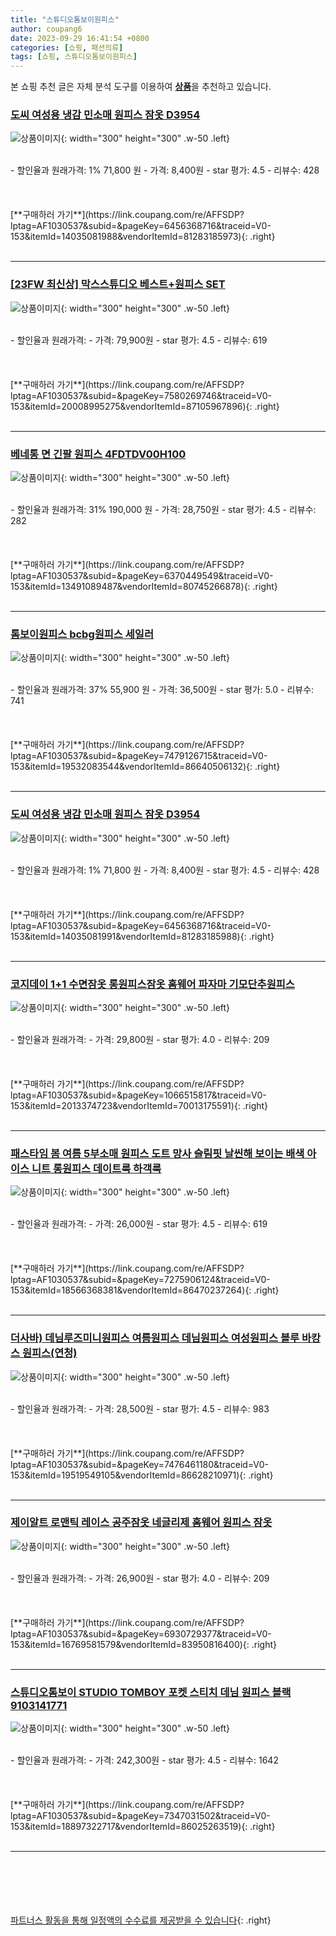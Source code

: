 ```yaml
---
title: "스튜디오톰보이원피스"
author: coupang6
date: 2023-09-29 16:41:54 +0800
categories: [쇼핑, 패션의류]
tags: [쇼핑, 스튜디오톰보이원피스]
---
```


본 쇼핑 추천 글은 자체 분석 도구를 이용하여 [**상품**](https://link.coupang.com/a/bao1ui)을 추천하고 있습니다.

### [도씨 여성용 냉감 민소매 원피스 잠옷 D3954](https://link.coupang.com/re/AFFSDP?lptag=AF1030537&subid=&pageKey=6456368716&traceid=V0-153&itemId=14035081988&vendorItemId=81283185973)

![상품이미지](https://thumbnail6.coupangcdn.com/thumbnails/remote/230x230ex/image/retail/images/643524300669085-759a5195-da86-4e0f-8fbd-e25401afe70c.jpg){: width="300" height="300" .w-50 .left}


<br>
- 할인율과 원래가격: 1%  71,800   원
- 가격: 8,400원
- star 평가: 4.5
- 리뷰수: 428
<br>
<br>
<br>
<br>
[**구매하러 가기**](https://link.coupang.com/re/AFFSDP?lptag=AF1030537&subid=&pageKey=6456368716&traceid=V0-153&itemId=14035081988&vendorItemId=81283185973){: .right}
<br>
<br>

---

### [[23FW 최신상] 막스스튜디오 베스트+원피스 SET](https://link.coupang.com/re/AFFSDP?lptag=AF1030537&subid=&pageKey=7580269746&traceid=V0-153&itemId=20008995275&vendorItemId=87105967896)

![상품이미지](https://thumbnail7.coupangcdn.com/thumbnails/remote/230x230ex/image/vendor_inventory/5159/760ebbaa0c122987cf90b9b9e0301d1a051adfdefcb05d66fb3e04758233.jpg){: width="300" height="300" .w-50 .left}


<br>
- 할인율과 원래가격: 
- 가격: 79,900원
- star 평가: 4.5
- 리뷰수: 619
<br>
<br>
<br>
<br>
[**구매하러 가기**](https://link.coupang.com/re/AFFSDP?lptag=AF1030537&subid=&pageKey=7580269746&traceid=V0-153&itemId=20008995275&vendorItemId=87105967896){: .right}
<br>
<br>

---

### [베네통 면 긴팔 원피스 4FDTDV00H100](https://link.coupang.com/re/AFFSDP?lptag=AF1030537&subid=&pageKey=6370449549&traceid=V0-153&itemId=13491089487&vendorItemId=80745266878)

![상품이미지](https://thumbnail8.coupangcdn.com/thumbnails/remote/230x230ex/image/retail/images/2022/03/02/13/1/aab3ca85-f041-4fa8-8ad1-6916f79bbad6.jpg){: width="300" height="300" .w-50 .left}


<br>
- 할인율과 원래가격: 31%  190,000   원
- 가격: 28,750원
- star 평가: 4.5
- 리뷰수: 282
<br>
<br>
<br>
<br>
[**구매하러 가기**](https://link.coupang.com/re/AFFSDP?lptag=AF1030537&subid=&pageKey=6370449549&traceid=V0-153&itemId=13491089487&vendorItemId=80745266878){: .right}
<br>
<br>

---

### [톰보이원피스 bcbg원피스 세일러](https://link.coupang.com/re/AFFSDP?lptag=AF1030537&subid=&pageKey=7479126715&traceid=V0-153&itemId=19532083544&vendorItemId=86640506132)

![상품이미지](https://thumbnail8.coupangcdn.com/thumbnails/remote/230x230ex/image/vendor_inventory/b700/feeddf1defcbe7fa6917558dccdcdbb765a2522de41d01a34de5dc4936e0.jpg){: width="300" height="300" .w-50 .left}


<br>
- 할인율과 원래가격: 37%  55,900   원
- 가격: 36,500원
- star 평가: 5.0
- 리뷰수: 741
<br>
<br>
<br>
<br>
[**구매하러 가기**](https://link.coupang.com/re/AFFSDP?lptag=AF1030537&subid=&pageKey=7479126715&traceid=V0-153&itemId=19532083544&vendorItemId=86640506132){: .right}
<br>
<br>

---

### [도씨 여성용 냉감 민소매 원피스 잠옷 D3954](https://link.coupang.com/re/AFFSDP?lptag=AF1030537&subid=&pageKey=6456368716&traceid=V0-153&itemId=14035081991&vendorItemId=81283185988)

![상품이미지](https://thumbnail10.coupangcdn.com/thumbnails/remote/230x230ex/image/retail/images/1081425052145809-378e086a-151d-4ee6-a446-dd2aa62454ed.jpg){: width="300" height="300" .w-50 .left}


<br>
- 할인율과 원래가격: 1%  71,800   원
- 가격: 8,400원
- star 평가: 4.5
- 리뷰수: 428
<br>
<br>
<br>
<br>
[**구매하러 가기**](https://link.coupang.com/re/AFFSDP?lptag=AF1030537&subid=&pageKey=6456368716&traceid=V0-153&itemId=14035081991&vendorItemId=81283185988){: .right}
<br>
<br>

---

### [코지데이 1+1 수면잠옷 롱원피스잠옷 홈웨어 파자마 기모단추원피스](https://link.coupang.com/re/AFFSDP?lptag=AF1030537&subid=&pageKey=1066515817&traceid=V0-153&itemId=2013374723&vendorItemId=70013175591)

![상품이미지](https://thumbnail9.coupangcdn.com/thumbnails/remote/230x230ex/image/vendor_inventory/dfaa/7dd5b0f215695ca960d82efceea07953dffa73ff1ee98e25e7b91a33806a.jpg){: width="300" height="300" .w-50 .left}


<br>
- 할인율과 원래가격: 
- 가격: 29,800원
- star 평가: 4.0
- 리뷰수: 209
<br>
<br>
<br>
<br>
[**구매하러 가기**](https://link.coupang.com/re/AFFSDP?lptag=AF1030537&subid=&pageKey=1066515817&traceid=V0-153&itemId=2013374723&vendorItemId=70013175591){: .right}
<br>
<br>

---

### [패스타임 봄 여름 5부소매 원피스 도트 망사 슬림핏 날씬해 보이는 배색 아이스 니트 롱원피스 데이트룩 하객룩](https://link.coupang.com/re/AFFSDP?lptag=AF1030537&subid=&pageKey=7275906124&traceid=V0-153&itemId=18566368381&vendorItemId=86470237264)

![상품이미지](https://thumbnail9.coupangcdn.com/thumbnails/remote/230x230ex/image/vendor_inventory/890f/a5481a72ccb6d45d9e514636943429062e82abf0515f882a7debe9340617.jpg){: width="300" height="300" .w-50 .left}


<br>
- 할인율과 원래가격: 
- 가격: 26,000원
- star 평가: 4.5
- 리뷰수: 619
<br>
<br>
<br>
<br>
[**구매하러 가기**](https://link.coupang.com/re/AFFSDP?lptag=AF1030537&subid=&pageKey=7275906124&traceid=V0-153&itemId=18566368381&vendorItemId=86470237264){: .right}
<br>
<br>

---

### [더사바) 데님루즈미니원피스 여름원피스 데님원피스 여성원피스 블루 바캉스 원피스(연청)](https://link.coupang.com/re/AFFSDP?lptag=AF1030537&subid=&pageKey=7476461180&traceid=V0-153&itemId=19519549105&vendorItemId=86628210971)

![상품이미지](https://thumbnail7.coupangcdn.com/thumbnails/remote/230x230ex/image/vendor_inventory/42d2/7df377e4b356447354abe72a4432f7357f912ae14766b1e14a8a84d92c81.jpg){: width="300" height="300" .w-50 .left}


<br>
- 할인율과 원래가격: 
- 가격: 28,500원
- star 평가: 4.5
- 리뷰수: 983
<br>
<br>
<br>
<br>
[**구매하러 가기**](https://link.coupang.com/re/AFFSDP?lptag=AF1030537&subid=&pageKey=7476461180&traceid=V0-153&itemId=19519549105&vendorItemId=86628210971){: .right}
<br>
<br>

---

### [제이알트 로맨틱 레이스 공주잠옷 네글리제 홈웨어 원피스 잠옷](https://link.coupang.com/re/AFFSDP?lptag=AF1030537&subid=&pageKey=6930729377&traceid=V0-153&itemId=16769581579&vendorItemId=83950816400)

![상품이미지](https://thumbnail6.coupangcdn.com/thumbnails/remote/230x230ex/image/vendor_inventory/b5b5/28acc37ed24447c7bc8666f3cabfc9195ffa4670c5908c5f99ccebc99388.jpg){: width="300" height="300" .w-50 .left}


<br>
- 할인율과 원래가격: 
- 가격: 26,900원
- star 평가: 4.0
- 리뷰수: 209
<br>
<br>
<br>
<br>
[**구매하러 가기**](https://link.coupang.com/re/AFFSDP?lptag=AF1030537&subid=&pageKey=6930729377&traceid=V0-153&itemId=16769581579&vendorItemId=83950816400){: .right}
<br>
<br>

---

### [스튜디오톰보이 STUDIO TOMBOY 포켓 스티치 데님 원피스 블랙 9103141771](https://link.coupang.com/re/AFFSDP?lptag=AF1030537&subid=&pageKey=7347031502&traceid=V0-153&itemId=18897322717&vendorItemId=86025263519)

![상품이미지](https://thumbnail8.coupangcdn.com/thumbnails/remote/230x230ex/image/vendor_inventory/2d66/459c65962d15cbc32314473e2202873387bf67ef8c672789b4511f969eba.jpg){: width="300" height="300" .w-50 .left}


<br>
- 할인율과 원래가격: 
- 가격: 242,300원
- star 평가: 4.5
- 리뷰수: 1642
<br>
<br>
<br>
<br>
[**구매하러 가기**](https://link.coupang.com/re/AFFSDP?lptag=AF1030537&subid=&pageKey=7347031502&traceid=V0-153&itemId=18897322717&vendorItemId=86025263519){: .right}
<br>
<br>

---
<br><br><br><br><br> [파트너스 활동을 통해 일정액의 수수료를 제공받을 수 있습니다](https://link.coupang.com/a/bao1ui){: .right}